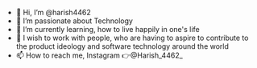 - 👋 Hi, I’m @harish4462
- 👀 I’m passionate about Technology
- 🌱 I’m currently learning, how to live happily in one's life
- 💞️ I wish to work with people, who are having to aspire to contribute to the product ideology and software technology around the world
- 📫 How to reach me, Instagram 👉@Harish_4462_

<!---
harish4462/harish4462 is a ✨ special ✨ repository because its `README.md` (this file) appears on your GitHub profile.
You can click the Preview link to take a look at your changes.
--->
